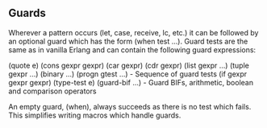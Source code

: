 Guards
------

Wherever a pattern occurs (let, case, receive, lc, etc.) it can be
followed by an optional guard which has the form (when test ...).
Guard tests are the same as in vanilla Erlang and can contain the
following guard expressions:

(quote e)
(cons gexpr gexpr)
(car gexpr)
(cdr gexpr)
(list gexpr ...)
(tuple gexpr ...)
(binary ...)
(progn gtest ...)               - Sequence of guard tests
(if gexpr gexpr gexpr)
(type-test e)
(guard-bif ...)                 - Guard BIFs, arithmetic,
                                  boolean and comparison operators

An empty guard, (when), always succeeds as there is no test which
fails. This simplifies writing macros which handle guards.

